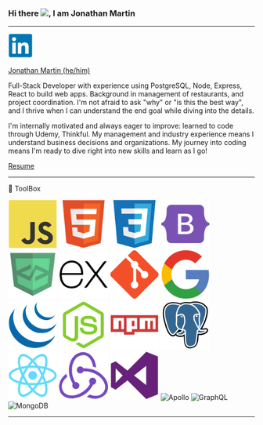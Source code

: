 ### Hi there <img src="https://c.tenor.com/SNL9_xhZl9oAAAAi/waving-hand-joypixels.gif" width="30px">, I am Jonathan Martin

---

<img src="https://github.com/devicons/devicon/blob/master/icons/linkedin/linkedin-original.svg" width="50" height="50" /> <div class="badge-base LI-profile-badge" data-locale="en_US" data-size="medium" data-theme="dark" data-type="VERTICAL" data-vanity="jonathan-martin-software-engineer" data-version="v1"><a class="badge-base__link LI-simple-link" href="https://www.linkedin.com/in/jonathan-martin-software-engineer?trk=profile-badge">Jonathan Martin (he/him)</a></div>

Full-Stack Developer with experience using PostgreSQL, Node, Express, React to build web apps. Background in management of restaurants, and project coordination. I'm not afraid to ask "why" or "is this the best way", and I thrive when I can understand the end goal while diving into the details.

I'm internally motivated and always eager to improve: learned to code through Udemy, Thinkful. My management and industry experience means I understand business decisions and organizations. My journey into coding means I'm ready to dive right into new skills and learn as I go!

[Resume](https://docs.google.com/document/d/1tD22wXGa1pzO16-LC4XERyrBOHu2yxy4/edit?usp=sharing&ouid=106326643934775284457&rtpof=true&sd=true)

---

🧰 ToolBox

<img src="https://github.com/devicons/devicon/blob/master/icons/javascript/javascript-original.svg" alt="Javascript Logo" width="100" hieght="100" /> <img src="https://github.com/devicons/devicon/blob/master/icons/html5/html5-original.svg"  alt="HTML5 logo" width="100" hieght="100"/> <img src="https://github.com/devicons/devicon/blob/master/icons/css3/css3-original.svg"  alt="CSS3 logo" width="100" hieght="100"/> <img src="https://github.com/devicons/devicon/blob/master/icons/bootstrap/bootstrap-plain.svg"  alt="bootstrap logo" width="100" hieght="100"/> <img src="https://github.com/devicons/devicon/blob/master/icons/devicon/devicon-original.svg"  alt="Developer Logo" width="100" hieght="100"/> <img src="https://github.com/devicons/devicon/blob/master/icons/express/express-original.svg"  alt="Express Logo" width="100" hieght="100"/> <img src="https://github.com/devicons/devicon/blob/master/icons/git/git-original.svg"  alt="Git logo" width="100" hieght="100"/> <img src="https://github.com/devicons/devicon/blob/master/icons/google/google-original.svg"  alt="Google Logo" width="100" hieght="100"/> <img src="https://github.com/devicons/devicon/blob/master/icons/jquery/jquery-original.svg"  alt="Hquery Logo" width="100" hieght="100"/> <img src="https://github.com/devicons/devicon/blob/master/icons/nodejs/nodejs-original.svg"  alt="Node Logo" width="100" hieght="100"/> <img src="https://github.com/devicons/devicon/blob/master/icons/npm/npm-original-wordmark.svg"  alt="Node Package Manager Logo" width="100" hieght="100"/> <img src="https://github.com/devicons/devicon/blob/master/icons/postgresql/postgresql-original.svg"  alt="PostGreSQL logo" width="100" hieght="100"/> <img src="https://github.com/devicons/devicon/blob/master/icons/react/react-original.svg"  alt="React logo" width="100" hieght="100"/> <img src="https://github.com/devicons/devicon/blob/master/icons/redux/redux-original.svg"  alt="Redux Logo" width="100" hieght="100"/> <img src="https://github.com/devicons/devicon/blob/master/icons/visualstudio/visualstudio-plain.svg"  alt="VSCode Logo" width="100" hieght="100"/> <img src="https://img.icons8.com/color/50/000000/apollo.png" alt="Apollo" width="100" hieght="100"/> <img src="https://marmelab.com/images/blog/graphql/logo.png" alt="GraphQL" width="100" hieght="100"/> <img src="https://cdn.iconscout.com/icon/free/png-512/mongodb-5-1175140.png" alt="MongoDB" width="100" hieght="100"/>


---

